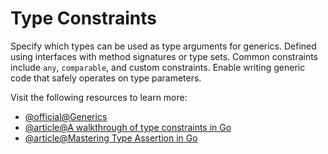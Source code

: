 # Type Constraints

Specify which types can be used as type arguments for generics. Defined using interfaces with method signatures or type sets. Common constraints include `any`, `comparable`, and custom constraints. Enable writing generic code that safely operates on type parameters.

Visit the following resources to learn more:

- [@official@Generics](https://go.dev/doc/tutorial/generics)
- [@article@A walkthrough of type constraints in Go](https://simonklee.dk/type-constraints)
- [@article@Mastering Type Assertion in Go](https://medium.com/@jamal.kaksouri/mastering-type-assertion-in-go-a-comprehensive-guide-216864b4ea4d)